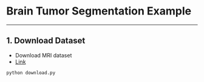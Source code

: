 # Brain Tumor Segmentation Example
---

## 1. Download Dataset
- Download MRI dataset
- [Link](https://figshare.com/articles/dataset/brain_tumor_dataset/1512427)
```bash
python download.py
```